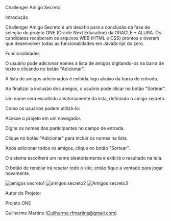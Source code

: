 Challenger Amigo Secreto

Introdução

Challenger Amigo Secreto é um desafio para a conclusão da fase de seleção do projeto ONE (Oracle Next Education) da ORACLE + ALURA.
Os candidatos receberam os arquivos WEB (HTML e CSS) prontos e tiveram que desenvolver todas as funcionalidades em JavaScript do zero.

Funcionalidades

O usuário pode adicionar nomes à lista de amigos digitando-os na barra de texto e clicando no botão "Adicionar".

A lista de amigos adicionados é exibida logo abaixo da barra de entrada.

Ao finalizar a inclusão dos amigos, o usuário pode clicar no botão "Sortear".

Um nome será escolhido aleatoriamente da lista, definindo o amigo secreto.

Como os usuários podem utilizá-lo:

Acesse o projeto em um navegador.

Digite os nomes dos participantes no campo de entrada.

Clique no botão "Adicionar" para incluir os nomes na lista.

Após adicionar todos os amigos, clique no botão "Sortear".

O sistema escolherá um nome aleatoriamente e exibirá o resultado na tela.

O botão de reniciar irá resetar todo o site, então fique a vontade para jogar novamente.


![amigos secreto1](https://github.com/user-attachments/assets/89881370-a3eb-460b-9848-acfa9572d39e)
![amigos secreto2](https://github.com/user-attachments/assets/471c9b48-0199-4c53-8db1-6bae64542b34)
![Amigos secreto3](https://github.com/user-attachments/assets/34c1f2a8-e52c-4644-b0e0-72e67cbee8c6)




Autor do Projeto:

Projeto ONE

Guilherme Martins (Guilherme.rfmartins@gmail.com)


